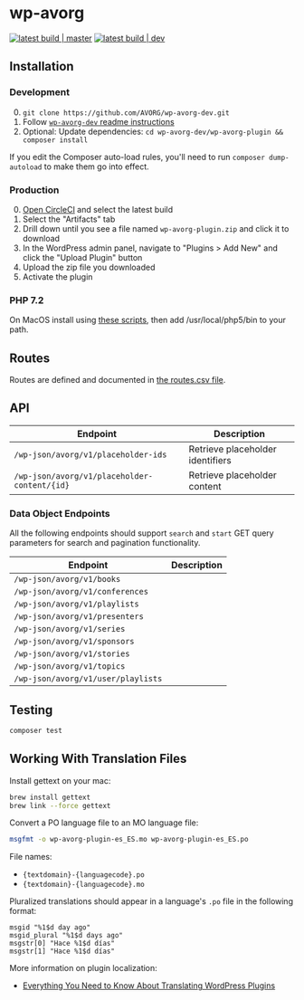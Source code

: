 # wp-avorg

[![latest build | master](https://img.shields.io/badge/latest%20build-master-75d60d)](https://wp-avorg-plugin-master.surge.sh/wp-avorg-plugin.zip)
[![latest build | dev](https://img.shields.io/badge/latest%20build-dev-f39f37)](https://wp-avorg-plugin-dev.surge.sh/wp-avorg-plugin.zip)

## Installation

### Development

0. `git clone https://github.com/AVORG/wp-avorg-dev.git`
0. Follow [`wp-avorg-dev` readme instructions](https://github.com/AVORG/wp-avorg-dev)
0. Optional: Update dependencies: `cd wp-avorg-dev/wp-avorg-plugin && composer install`

If you edit the Composer auto-load rules, you'll need to run `composer dump-autoload` to make them go into effect.

### Production

0. [Open CircleCI](https://circleci.com/gh/avorg/wp-avorg-plugin) and select the latest build
0. Select the "Artifacts" tab
0. Drill down until you see a file named `wp-avorg-plugin.zip` and click it to download
0. In the WordPress admin panel, navigate to "Plugins > Add New" and click the "Upload Plugin" button
0. Upload the zip file you downloaded
0. Activate the plugin

### PHP 7.2

On MacOS install using [these scripts](https://php-osx.liip.ch/), then add /usr/local/php5/bin to your path.

## Routes

Routes are defined and documented in [the routes.csv file](routes.csv).

## API

Endpoint                                                            | Description
--------------------------------------------------------------------|------------------------------------
`/wp-json/avorg/v1/placeholder-ids`                                 | Retrieve placeholder identifiers
`/wp-json/avorg/v1/placeholder-content/{id}`                        | Retrieve placeholder content

### Data Object Endpoints

All the following endpoints should support `search` and `start` GET query parameters for search and
pagination functionality.

Endpoint                                                            | Description
--------------------------------------------------------------------|------------------------------------
`/wp-json/avorg/v1/books`                                           |
`/wp-json/avorg/v1/conferences`                                     |
`/wp-json/avorg/v1/playlists`                                       |
`/wp-json/avorg/v1/presenters`                                      |
`/wp-json/avorg/v1/series`                                          |
`/wp-json/avorg/v1/sponsors`                                        |
`/wp-json/avorg/v1/stories`                                         |
`/wp-json/avorg/v1/topics`                                          |
`/wp-json/avorg/v1/user/playlists`                                  |


## Testing

```bash
composer test
```

## Working With Translation Files

Install gettext on your mac:

```bash
brew install gettext
brew link --force gettext
```

Convert a PO language file to an MO language file:

```bash
msgfmt -o wp-avorg-plugin-es_ES.mo wp-avorg-plugin-es_ES.po
```

File names:

- `{textdomain}-{languagecode}.po`
- `{textdomain}-{languagecode}.mo`

Pluralized translations should appear in a language's `.po` file in the following format:

```po
msgid "%1$d day ago"
msgid_plural "%1$d days ago"
msgstr[0] "Hace %1$d días"
msgstr[1] "Hace %1$d días"
```

More information on plugin localization:

- [Everything You Need to Know About Translating WordPress Plugins](https://premium.wpmudev.org/blog/translating-wordpress-plugins/)